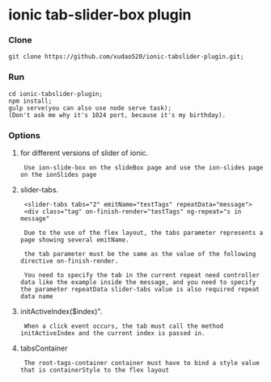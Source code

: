 # ionic tab-slider-box plugin

### Clone
    git clone https://github.com/xudao520/ionic-tabslider-plugin.git;

### Run
    cd ionic-tabslider-plugin;
    npm install;
    gulp serve(you can also use node serve task);
    (Don't ask me why it's 1024 port, because it's my birthday).

### Options
1. for different versions of slider of ionic.

        Use ion-slide-box on the slideBox page and use the ion-slides page on the ionSlides page


2. slider-tabs.


	    <slider-tabs tabs="2" emitName="testTags" repeatData="message">
        <div class="tag" on-finish-render="testTags" ng-repeat="s in message"

        Due to the use of the flex layout, the tabs parameter represents a page showing several emitName.

        the tab parameter must be the same as the value of the following directive on-finish-render.

        You need to specify the tab in the current repeat need controller data like the example inside the message, and you need to specify the parameter repeatData slider-tabs value is also required repeat data name

3. initActiveIndex($index)".

        When a click event occurs, the tab must call the method initActiveIndex and the current index is passed in.

4. tabsContainer

        The root-tags-container container must have to bind a style value that is containerStyle to the flex layout

